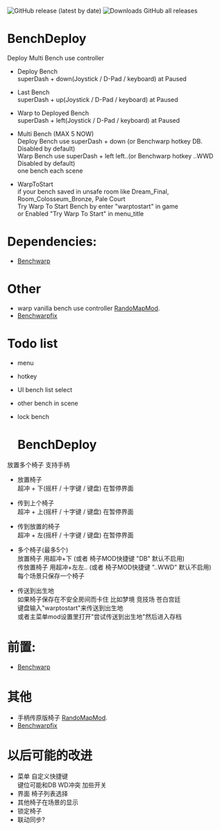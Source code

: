 
![GitHub release (latest by date)](https://img.shields.io/github/v/release/wdghzym/HollowKnight.BenchDeploy)
![Downloads GitHub all releases](https://img.shields.io/github/downloads/wdghzym/HollowKnight.BenchDeploy/total)
# BenchDeploy
Deploy Multi Bench use controller

- Deploy Bench <br>
   superDash + down(Joystick / D-Pad / keyboard) at Paused
- Last Bench <br>
   superDash + up(Joystick / D-Pad / keyboard) at Paused
- Warp to Deployed Bench <br>
   superDash + left(Joystick / D-Pad / keyboard) at Paused

- Multi Bench (MAX 5 NOW) <br>
   Deploy Bench use superDash + down (or Benchwarp hotkey DB. Disabled by default) <br>
   Warp Bench use superDash + left left..(or Benchwarp hotkey ..WWD Disabled by default)<br>
   one bench each scene

- WarpToStart <br>
   if your bench saved in unsafe room like Dream_Final, Room_Colosseum_Bronze, Pale Court <br>
   Try Warp To Start Bench by enter "warptostart" in game <br>
   or Enabled "Try Warp To Start" in menu_title

 # Dependencies:
- [Benchwarp](https://github.com/homothetyhk/HollowKnight.BenchwarpMod)

 # Other
- warp vanilla bench use controller [RandoMapMod](https://github.com/syyePhenomenol/RandoMapMod).
- [Benchwarpfix](https://github.com/SFGrenade/BenchWarpFix/)


# Todo list
- menu
- hotkey
- UI 
  bench list select
- other bench in scene
- lock bench



  # BenchDeploy
放置多个椅子 支持手柄

- 放置椅子  <br>
   超冲 + 下(摇杆 / 十字键 / 键盘) 在暂停界面

- 传到上个椅子 <br>
   超冲 + 上(摇杆 / 十字键 / 键盘) 在暂停界面

- 传到放置的椅子 <br>
   超冲 + 左(摇杆 / 十字键 / 键盘) 在暂停界面

- 多个椅子(最多5个) <br>
   放置椅子  用超冲+下 (或者 椅子MOD快捷键 "DB" 默认不启用) <br>
   传放置椅子 用超冲+左左.. (或者 椅子MOD快捷键 "..WWD" 默认不启用) <br>
   每个场景只保存一个椅子
   
- 传送到出生地 <br>
  如果椅子保存在不安全房间而卡住 比如梦境 竞技场 苍白宫廷 <br>
  键盘输入"warptostart"来传送到出生地 <br>
  或者主菜单mod设置里打开"尝试传送到出生地"然后进入存档

 # 前置:
- [Benchwarp](https://github.com/homothetyhk/HollowKnight.BenchwarpMod)

 # 其他
- 手柄传原版椅子 [RandoMapMod](https://github.com/syyePhenomenol/RandoMapMod).
- [Benchwarpfix](https://github.com/SFGrenade/BenchWarpFix/)


# 以后可能的改进
- 菜单
   自定义快捷键 <br>
   键位可能和DB WD冲突 加些开关
- 界面
  椅子列表选择
- 其他椅子在场景的显示
- 锁定椅子
- 联动同步?